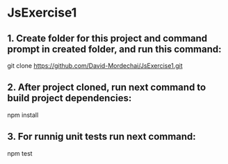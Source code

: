 # JsExercise1

## 1. Create folder for this project and command prompt in created folder, and run this command:
git clone https://github.com/David-Mordechai/JsExercise1.git

## 2. After project cloned, run next command to build project dependencies:
npm install

## 3. For runnig unit tests run next command:
npm test
